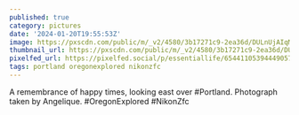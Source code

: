 ```yaml
---
published: true
category: pictures
date: '2024-01-20T19:55:53Z'
image: https://pxscdn.com/public/m/_v2/4580/3b17271c9-2ea36d/DULnUjAIqMB2/nWuSI0PkdnjKol7eaitmulbpi8gWyMZPug6uAzyt.jpg
thumbnail_url: https://pxscdn.com/public/m/_v2/4580/3b17271c9-2ea36d/DULnUjAIqMB2/nWuSI0PkdnjKol7eaitmulbpi8gWyMZPug6uAzyt_thumb.jpg
pixelfed_url: https://pixelfed.social/p/essentiallife/654411053944490578
tags: portland oregonexplored nikonzfc
---
```


A remembrance of happy times, looking east over #Portland. Photograph taken by Angelique. #OregonExplored #NikonZfc